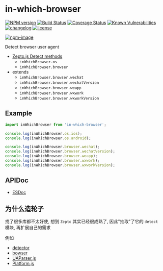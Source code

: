 # in-which-browser

[![NPM version][npm-image]][npm-url] [![Build Status][ci-status-image]][ci-status-url] [![Coverage Status][coverage-status-image]][coverage-status-url] [![Known Vulnerabilities][vulnerabilities-status-image]][vulnerabilities-status-url] [![changelog][changelog-image]][changelog-url] [![license][license-image]][license-url]

[vulnerabilities-status-image]: https://snyk.io/test/npm/in-which-browser/badge.svg
[vulnerabilities-status-url]: https://snyk.io/test/npm/in-which-browser
[ci-status-image]: https://travis-ci.org/ufologist/in-which-browser.svg?branch=master
[ci-status-url]: https://travis-ci.org/ufologist/in-which-browser
[coverage-status-image]: https://coveralls.io/repos/github/ufologist/in-which-browser/badge.svg?branch=master
[coverage-status-url]: https://coveralls.io/github/ufologist/in-which-browser
[npm-image]: https://img.shields.io/npm/v/in-which-browser.svg?style=flat-square
[npm-url]: https://npmjs.org/package/in-which-browser
[license-image]: https://img.shields.io/github/license/ufologist/in-which-browser.svg
[license-url]: https://github.com/ufologist/in-which-browser/blob/master/LICENSE
[changelog-image]: https://img.shields.io/badge/CHANGE-LOG-blue.svg?style=flat-square
[changelog-url]: https://github.com/ufologist/in-which-browser/blob/master/CHANGELOG.md

[![npm-image](https://nodei.co/npm/in-which-browser.png?downloads=true&downloadRank=true&stars=true)](https://npmjs.com/package/in-which-browser)

Detect browser user agent
- [Zepto.js Detect methods](https://zeptojs.com/#detect)
  - `inWhichBrowser.os`
  - `inWhichBrowser.browser`
- extends
  - `inWhichBrowser.browser.wechat`
  - `inWhichBrowser.browser.wechatVersion`
  - `inWhichBrowser.browser.weapp`
  - `inWhichBrowser.browser.wxwork`
  - `inWhichBrowser.browser.wxworkVersion`

## Example

```javascript
import inWhichBrowser from 'in-which-browser';

console.log(inWhichBrowser.os.ios);
console.log(inWhichBrowser.os.android);

console.log(inWhichBrowser.browser.wechat);
console.log(inWhichBrowser.browser.wechatVersion);
console.log(inWhichBrowser.browser.weapp);
console.log(inWhichBrowser.browser.wxwork);
console.log(inWhichBrowser.browser.wxworkVersion);
```

## APIDoc

* [ESDoc](https://raw.githack.com/ufologist/in-which-browser/master/docs/index.html)

## 为什么造轮子

找了很多库都不太好使, 想到 `Zepto` 其实已经很成熟了, 因此"抽取"了它的 `detect` 模块, 再扩展自己的需求

例如
* [detector](https://github.com/hotoo/detector)
* [bowser](https://github.com/lancedikson/bowser)
* [UAParser.js](https://github.com/faisalman/ua-parser-js)
* [Platform.js](https://github.com/bestiejs/platform.js)